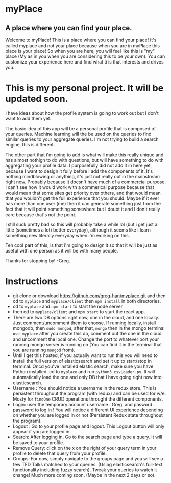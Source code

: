 # myPlace
## A place where you can find your place.
Welcome to myPlace! This is a place where you can find your place! 
It's called myplace and not your place because when you are in myPlace this place is your place! 
So when you are here, you will feel like this is "my" place (My as in you when you are considering this to be your own).
You can customize your experience here and find what ti is that interests and drives you.

# This is my personal project. It will be updated soon.
I have ideas about how the profile system is going to work out but I don't want to add them yet.

The basic idea of this app will be a personal profile that is composed of your queries.
Machine learning will the be used on the queries to find similar queries to your aggregate queries.
I'm not trying to build a search engine, this is different.


The other part that i'm going to add is what will make this really unique and has almost nothign to do with questions, but will 
have something to do with aggregating your profile data. I purposefully did not add it in here yet, because I want to design it fully
before I add the components of it. It's nothing mindblowing or anything, it's just not really out in the mainstream right now.
Probably because it doesn't have much of a commercial purpose. I can't see how it would work with a commerical purpose because that would mean that some sites get
priority over others, and that would mean that you wouldn't get the full experience that you should. Maybe if it ever has more than one user (me) then it can generate something
just from the fact that it will point something somewhere but I doubt it and I don't really care because that's not the point.

I still suck pretty bad so this will probably take a while lol (but i get just a little (sometimes a lot) better everyday), although it seems like I learn something new literally everyday when i'm working on this.

Teh cool part of this, is that i'm going to design it so that it will be just as useful with one person as it will be with many people.

Thanks for stopping by!
-Greg.

# Instructions
* git clone or download https://github.com/greg-han/myplace.git and then  cd to `myplace` and `myplace/client` then `npm install` in both directories.
* cd to `myplace` and `npm start` to start the node server
* then cd to `myplace/client` and `npm start` to start the react app.
* There are two DB options right now, one in the cloud, and one locally. Just comment/uncomment them to choose.
  If running locally, install mongodb, then `sudo mongod`, after that, `mongo` then in the mongo terminal `use myplace` after
  you create this db, comment out the one in the cloud and uncomment the local one. Change the port to whatever port your       running mongo server is running on (You can find it in the terminal that you are running `mongod` from).
* Until I get this hosted, if you actually want to run this you will need to install the full version of elasticsearch and set it up to start/stop in terminal. Oncd you've installed elastic search, make sure you have Python installed.
  cd to `myplace` and run `python3 csvLoader.py`. It will automatically load the one and only DB that I have going right now into elasticsearch.
* Username : You should notice a username in the redux store. This is persistent throughout the program (with redux) and can be used for     w/e. Mosty for `findOne` CRUD operations throught the different components.
* Login: user the temporary account username : Greg, and pasword : password to log in !
  You will notice a different UI experience depending on whether you are logged in or not (Persistent Redux state throughout the program).
* Logout : Go to your profile page and logout. This Logout button will only appear if you are logged in.
* Search: After logging in, Go to the search page and type a query. It will be saved to your profile.
* Remove Query: click on the x on the right of your query term in your profile to delete that query from your profile.
* Groups: For now, simply navigate to the groups page and you will see a few TED Talks matched to your queries. (Using elasticsearch's full-text functionality including fuzzy search). Tweak your queries to watch it change! Much more coming soon. (Maybe in the next 2 days or so).
